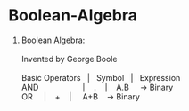 # Boolean-Algebra

1. Boolean Algebra:\
\
Invented by George Boole\
\
Basic Operators&nbsp;&nbsp;   |   &nbsp;&nbsp;Symbol&nbsp;&nbsp;    |   &nbsp;&nbsp;Expression\
    AND&nbsp;&nbsp;&nbsp;&nbsp;&nbsp;&nbsp;&nbsp;&nbsp;&nbsp;&nbsp;&nbsp;&nbsp;&nbsp;&nbsp;&nbsp;&nbsp;&nbsp;&nbsp;&nbsp;&nbsp;|&nbsp;&nbsp;&nbsp;&nbsp;.&nbsp;&nbsp;&nbsp;&nbsp;|&nbsp;&nbsp;&nbsp;&nbsp;A.B&nbsp;&nbsp;&nbsp;&nbsp; -> Binary\
    OR &nbsp;&nbsp;&nbsp;&nbsp;|&nbsp;&nbsp;&nbsp;&nbsp;+&nbsp;&nbsp;&nbsp;&nbsp;|&nbsp;&nbsp; &nbsp;&nbsp;A+B&nbsp;&nbsp;&nbsp;&nbsp;-> Binary
    
